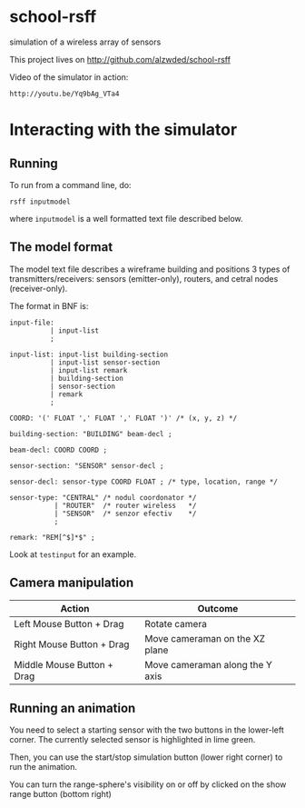 school-rsff
===========

simulation of a wireless array of sensors

This project lives on http://github.com/alzwded/school-rsff

Video of the simulator in action:
```
http://youtu.be/Yq9bAg_VTa4
```

Interacting with the simulator
==============================

Running
-------

To run from a command line, do:
```
rsff inputmodel
```
where `inputmodel` is a well formatted text file described below.

The model format
----------------

The model text file describes a wireframe building and positions 3 types of transmitters/receivers: sensors (emitter-only), routers, and cetral nodes (receiver-only).

The format in BNF is:
```
input-file:
          | input-list
          ;

input-list: input-list building-section
          | input-list sensor-section
          | input-list remark
          | building-section
          | sensor-section
          | remark
          ;

COORD: '(' FLOAT ',' FLOAT ',' FLOAT ')' /* (x, y, z) */

building-section: "BUILDING" beam-decl ;

beam-decl: COORD COORD ;

sensor-section: "SENSOR" sensor-decl ;

sensor-decl: sensor-type COORD FLOAT ; /* type, location, range */

sensor-type: "CENTRAL" /* nodul coordonator */
           | "ROUTER"  /* router wireless   */
           | "SENSOR"  /* senzor efectiv    */
           ;

remark: "REM[^$]*$" ;
```

Look at `testinput` for an example.

Camera manipulation
-------------------

| Action                        | Outcome                           |
|-------------------------------|-----------------------------------|
| Left Mouse Button + Drag      | Rotate camera                     |
| Right Mouse Button + Drag     | Move cameraman on the XZ plane    |
| Middle Mouse Button + Drag    | Move cameraman along the Y axis   |

Running an animation
--------------------

You need to select a starting sensor with the two buttons in the lower-left corner. The currently selected sensor is highlighted in lime green.

Then, you can use the start/stop simulation button (lower right corner) to run the animation.

You can turn the range-sphere's visibility on or off by clicked on the show range button (bottom right)
